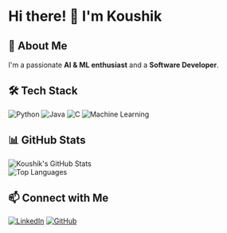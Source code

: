 # Hi there! 👋 I'm Koushik  

## 🚀 About Me
I'm a passionate **AI & ML enthusiast** and a **Software Developer**.

## 🛠️ Tech Stack
![Python](https://img.shields.io/badge/Python-3776AB?style=for-the-badge&logo=python&logoColor=white)
![Java](https://img.shields.io/badge/Java-ED8B00?style=for-the-badge&logo=java&logoColor=white)
![C](https://img.shields.io/badge/C-00599C?style=for-the-badge&logo=c&logoColor=white)
![Machine Learning](https://img.shields.io/badge/Machine%20Learning-%231572B6.svg?style=for-the-badge&logo=scikitlearn&logoColor=white)

## 📊 GitHub Stats  
![Koushik's GitHub Stats](https://github-readme-stats.vercel.app/api?username=koushik1124&show_icons=true&theme=radical)  
![Top Languages](https://github-readme-stats.vercel.app/api/top-langs/?username=koushik1124&layout=compact&theme=radical)

## 📫 Connect with Me  
[![LinkedIn](https://img.shields.io/badge/LinkedIn-%230077B5.svg?style=for-the-badge&logo=linkedin&logoColor=white)](https://www.linkedin.com/in/YOUR-LINKEDIN)
[![GitHub](https://img.shields.io/badge/GitHub-%2312100E.svg?style=for-the-badge&logo=github&logoColor=white)](https://github.com/koushik1124)


